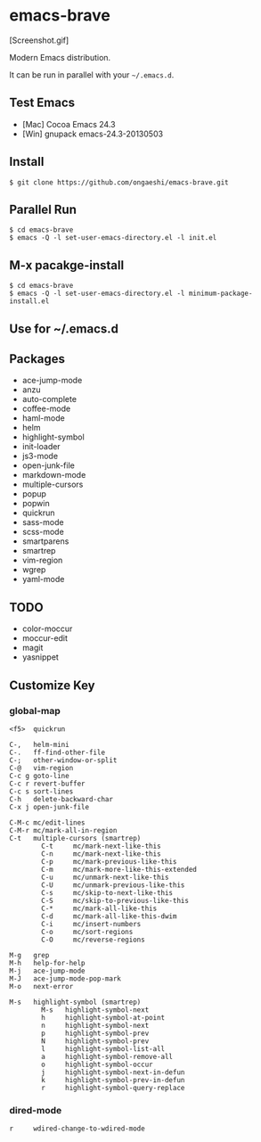 # emacs-brave

[Screenshot.gif]

Modern Emacs distribution.

It can be run in parallel with your `~/.emacs.d`.

## Test Emacs
- [Mac] Cocoa Emacs 24.3
- [Win] gnupack emacs-24.3-20130503

## Install
```
$ git clone https://github.com/ongaeshi/emacs-brave.git
```

## Parallel Run
```
$ cd emacs-brave
$ emacs -Q -l set-user-emacs-directory.el -l init.el
```

## M-x pacakge-install
```
$ cd emacs-brave
$ emacs -Q -l set-user-emacs-directory.el -l minimum-package-install.el
```

## Use for ~/.emacs.d

## Packages
- ace-jump-mode
- anzu
- auto-complete
- coffee-mode
- haml-mode
- helm
- highlight-symbol
- init-loader
- js3-mode
- open-junk-file
- markdown-mode
- multiple-cursors
- popup
- popwin
- quickrun
- sass-mode
- scss-mode
- smartparens
- smartrep
- vim-region
- wgrep
- yaml-mode

## TODO
- color-moccur
- moccur-edit
- magit
- yasnippet

## Customize Key
### global-map
```
<f5>  quickrun

C-,   helm-mini
C-.   ff-find-other-file
C-;   other-window-or-split
C-@   vim-region
C-c g goto-line
C-c r revert-buffer
C-c s sort-lines
C-h   delete-backward-char
C-x j open-junk-file

C-M-c mc/edit-lines
C-M-r mc/mark-all-in-region
C-t   multiple-cursors (smartrep)
        C-t     mc/mark-next-like-this
        C-n     mc/mark-next-like-this
        C-p     mc/mark-previous-like-this
        C-m     mc/mark-more-like-this-extended
        C-u     mc/unmark-next-like-this
        C-U     mc/unmark-previous-like-this
        C-s     mc/skip-to-next-like-this
        C-S     mc/skip-to-previous-like-this
        C-*     mc/mark-all-like-this
        C-d     mc/mark-all-like-this-dwim
        C-i     mc/insert-numbers
        C-o     mc/sort-regions
        C-O     mc/reverse-regions
        
M-g   grep
M-h   help-for-help
M-j   ace-jump-mode
M-J   ace-jump-mode-pop-mark
M-o   next-error

M-s   highlight-symbol (smartrep)
        M-s   highlight-symbol-next
        h     highlight-symbol-at-point
        n     highlight-symbol-next
        p     highlight-symbol-prev
        N     highlight-symbol-prev
        l     highlight-symbol-list-all
        a     highlight-symbol-remove-all
        o     highlight-symbol-occur
        j     highlight-symbol-next-in-defun
        k     highlight-symbol-prev-in-defun
        r     highlight-symbol-query-replace
```

### dired-mode
```
r     wdired-change-to-wdired-mode
```
